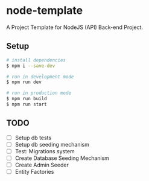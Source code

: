 # node-template
A Project Template for NodeJS (API) Back-end Project.

## Setup
```bash
# install dependencies
$ npm i --save-dev

# run in development mode
$ npm run dev

# run in production mode
$ npm run build
$ npm run start
```

## TODO
- [ ] Setup db tests
- [ ] Setup db seeding mechanism
- [ ] Test: Migrations system
- [ ] Create Database Seeding Mechanism
- [ ] Create Admin Seeder
- [ ] Entity Factories